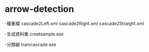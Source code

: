 # arrow-detection
-權重檔
cascade2Left.xml
cascade2Right.xml
cascade2Straight.xml

-生成資料集
creatsample.exe

-分類器
traincascade.exe
